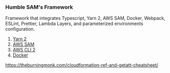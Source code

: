 ### Humble SAM's Framework

Framework that integrates Typescript, Yarn 2, AWS SAM, Docker, Webpack, ESLint, Prettier, Lambda Layers, and parameterized 
environments configuration.

1. [Yarn 2](https://yarnpkg.com/getting-started/install)
1. [AWS SAM](https://docs.aws.amazon.com/serverless-application-model/latest/developerguide/serverless-sam-cli-install.html)
1. [AWS CLI 2](https://docs.aws.amazon.com/cli/latest/userguide/install-cliv2-mac.html)
1. [Docker](https://docs.docker.com/get-docker/)



https://theburningmonk.com/cloudformation-ref-and-getatt-cheatsheet/